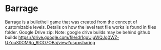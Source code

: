 # Barrage
Barrage is a bullethell game that was created from the concept of customizable levels.
Details on how the level text file works is found in files folder.
Google Drive zip:
Note: google drive builds may be behind github builds
https://drive.google.com/file/d/1qoUjuWQJg0WZ-UZouS0OMRq_9IOO7OBa/view?usp=sharing
